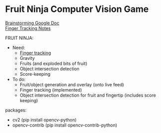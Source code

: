 # Fruit Ninja Computer Vision Game

[Brainstorming Google Doc](https://docs.google.com/document/d/1GhcITUZvlrR8IcTVUpZIBX7SQR-cOgQOoQSGIWA7bGs/edit)  
[Finger Tracking Notes](https://docs.google.com/document/d/1NvPH3BRg6g0arzIMzZPWt8G3LTltkNTXXqGsy5T5Me4/edit)    

FRUIT NINJA:
- Need: 
	- [Finger tracking](https://dev.to/amarlearning/finger-detection-and-tracking-using-opencv-and-python-586m)
	- Gravity
	- Fruits (and exploded bits of fruit)
	- Object intersection detection
	- Score-keeping
- To do:
	- Fruit/object generation and overlay (onto live feed)
	- Finger tracking (implemented)
	- Object intersection detection for fruit and fingertip (includes score keeping)

packages:
- cv2 (pip install opencv-python)
- opencv-contrib (pip install opencv-contrib-python)

